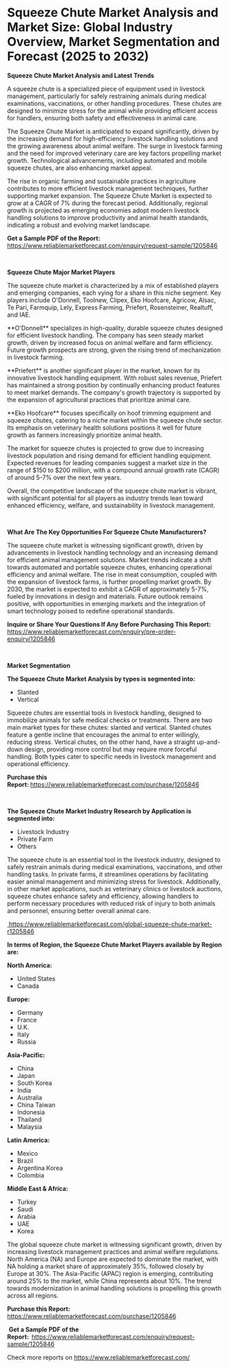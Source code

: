 <p><h1>Squeeze Chute Market Analysis and Market Size: Global Industry Overview, Market Segmentation and Forecast (2025 to 2032)</h1></p><p><strong>Squeeze Chute Market Analysis and Latest Trends</strong></p>
<p><p>A squeeze chute is a specialized piece of equipment used in livestock management, particularly for safely restraining animals during medical examinations, vaccinations, or other handling procedures. These chutes are designed to minimize stress for the animal while providing efficient access for handlers, ensuring both safety and effectiveness in animal care.</p><p>The Squeeze Chute Market is anticipated to expand significantly, driven by the increasing demand for high-efficiency livestock handling solutions and the growing awareness about animal welfare. The surge in livestock farming and the need for improved veterinary care are key factors propelling market growth. Technological advancements, including automated and mobile squeeze chutes, are also enhancing market appeal. </p><p>The rise in organic farming and sustainable practices in agriculture contributes to more efficient livestock management techniques, further supporting market expansion. The Squeeze Chute Market is expected to grow at a CAGR of 7% during the forecast period. Additionally, regional growth is projected as emerging economies adopt modern livestock handling solutions to improve productivity and animal health standards, indicating a robust and evolving market landscape.</p></p>
<p><strong>Get a Sample PDF of the Report:&nbsp;</strong> <a href="https://www.reliablemarketforecast.com/enquiry/request-sample/1205846?utm_campaign=2485&utm_medium=2&utm_source=Github&utm_content=ia&utm_term=19022025&utm_id=squeeze-chute">https://www.reliablemarketforecast.com/enquiry/request-sample/1205846</a></p>
<p>&nbsp;</p>
<p><strong>Squeeze Chute Major Market Players</strong></p>
<p><p>The squeeze chute market is characterized by a mix of established players and emerging companies, each vying for a share in this niche segment. Key players include O'Donnell, Toolnew, Clipex, Eko Hoofcare, Agricow, Alsac, Te Pari, Farmquip, Lely, Express Farming, Priefert, Rosensteiner, Realtuff, and IAE.</p><p>**O'Donnell** specializes in high-quality, durable squeeze chutes designed for efficient livestock handling. The company has seen steady market growth, driven by increased focus on animal welfare and farm efficiency. Future growth prospects are strong, given the rising trend of mechanization in livestock farming.</p><p>**Priefert** is another significant player in the market, known for its innovative livestock handling equipment. With robust sales revenue, Priefert has maintained a strong position by continually enhancing product features to meet market demands. The company's growth trajectory is supported by the expansion of agricultural practices that prioritize animal care.</p><p>**Eko Hoofcare** focuses specifically on hoof trimming equipment and squeeze chutes, catering to a niche market within the squeeze chute sector. Its emphasis on veterinary health solutions positions it well for future growth as farmers increasingly prioritize animal health.</p><p>The market for squeeze chutes is projected to grow due to increasing livestock population and rising demand for efficient handling equipment. Expected revenues for leading companies suggest a market size in the range of $150 to $200 million, with a compound annual growth rate (CAGR) of around 5-7% over the next few years.</p><p>Overall, the competitive landscape of the squeeze chute market is vibrant, with significant potential for all players as industry trends lean toward enhanced efficiency, welfare, and sustainability in livestock management.</p></p>
<p>&nbsp;</p>
<p><strong>What Are The Key Opportunities For Squeeze Chute Manufacturers?</strong></p>
<p><p>The squeeze chute market is witnessing significant growth, driven by advancements in livestock handling technology and an increasing demand for efficient animal management solutions. Market trends indicate a shift towards automated and portable squeeze chutes, enhancing operational efficiency and animal welfare. The rise in meat consumption, coupled with the expansion of livestock farms, is further propelling market growth. By 2030, the market is expected to exhibit a CAGR of approximately 5-7%, fueled by innovations in design and materials. Future outlook remains positive, with opportunities in emerging markets and the integration of smart technology poised to redefine operational standards.</p></p>
<p><strong>Inquire or Share Your Questions If Any Before Purchasing This Report:</strong> <a href="https://www.reliablemarketforecast.com/enquiry/pre-order-enquiry/1205846?utm_campaign=2485&utm_medium=2&utm_source=Github&utm_content=ia&utm_term=19022025&utm_id=squeeze-chute">https://www.reliablemarketforecast.com/enquiry/pre-order-enquiry/1205846</a></p>
<p>&nbsp;</p>
<p><strong>Market Segmentation</strong></p>
<p><strong>The Squeeze Chute Market Analysis by types is segmented into:</strong></p>
<p><ul><li>Slanted</li><li>Vertical</li></ul></p>
<p><p>Squeeze chutes are essential tools in livestock handling, designed to immobilize animals for safe medical checks or treatments. There are two main market types for these chutes: slanted and vertical. Slanted chutes feature a gentle incline that encourages the animal to enter willingly, reducing stress. Vertical chutes, on the other hand, have a straight up-and-down design, providing more control but may require more forceful handling. Both types cater to specific needs in livestock management and operational efficiency.</p></p>
<p><strong>Purchase this Report:&nbsp;</strong><a href="https://www.reliablemarketforecast.com/purchase/1205846?utm_campaign=2485&utm_medium=2&utm_source=Github&utm_content=ia&utm_term=19022025&utm_id=squeeze-chute">https://www.reliablemarketforecast.com/purchase/1205846</a></p>
<p>&nbsp;</p>
<p><strong>The Squeeze Chute Market Industry Research by Application is segmented into:</strong></p>
<p><ul><li>Livestock Industry</li><li>Private Farm</li><li>Others</li></ul></p>
<p><p>The squeeze chute is an essential tool in the livestock industry, designed to safely restrain animals during medical examinations, vaccinations, and other handling tasks. In private farms, it streamlines operations by facilitating easier animal management and minimizing stress for livestock. Additionally, in other market applications, such as veterinary clinics or livestock auctions, squeeze chutes enhance safety and efficiency, allowing handlers to perform necessary procedures with reduced risk of injury to both animals and personnel, ensuring better overall animal care.</p></p>
<p><a href="https://www.reliablemarketforecast.com/global-squeeze-chute-market-r1205846?utm_campaign=2485&utm_medium=2&utm_source=Github&utm_content=ia&utm_term=19022025&utm_id=squeeze-chute">&nbsp;https://www.reliablemarketforecast.com/global-squeeze-chute-market-r1205846</a></p>
<p><strong>In terms of Region, the Squeeze Chute Market Players available by Region are:</strong></p>
<p>
    <p> <strong> North America: </strong>
        <ul>
            <li>United States</li>
            <li>Canada</li>
        </ul>
        </p> 
    <p> <strong> Europe: </strong>
        <ul>
            <li>Germany</li>
            <li>France</li>
            <li>U.K.</li>
            <li>Italy</li>
            <li>Russia</li>
        </ul>
        </p> 
    <p> <strong> Asia-Pacific: </strong>
        <ul>
            <li>China</li>
            <li>Japan</li>
            <li>South Korea</li>
            <li>India</li>
            <li>Australia</li>
            <li>China Taiwan</li>
            <li>Indonesia</li>
            <li>Thailand</li>
            <li>Malaysia</li>
        </ul>
        </p> 
    <p> <strong> Latin America: </strong>
        <ul>
            <li>Mexico</li>
            <li>Brazil</li>
            <li>Argentina Korea</li>
            <li>Colombia</li>
        </ul>
        </p> 
    <p> <strong> Middle East & Africa: </strong>
        <ul>
            <li>Turkey</li>
            <li>Saudi</li>
            <li>Arabia</li>
            <li>UAE</li>
            <li>Korea</li>
        </ul>
    </p>
    </p>
<p><p>The global squeeze chute market is witnessing significant growth, driven by increasing livestock management practices and animal welfare regulations. North America (NA) and Europe are expected to dominate the market, with NA holding a market share of approximately 35%, followed closely by Europe at 30%. The Asia-Pacific (APAC) region is emerging, contributing around 25% to the market, while China represents about 10%. The trend towards modernization in animal handling solutions is propelling this growth across all regions.</p></p>
<p><strong>Purchase this Report: </strong><a href="https://www.reliablemarketforecast.com/purchase/1205846?utm_campaign=2485&utm_medium=2&utm_source=Github&utm_content=ia&utm_term=19022025&utm_id=squeeze-chute">https://www.reliablemarketforecast.com/purchase/1205846</a></p>
<p>&nbsp;<strong>Get a Sample PDF of the Report:&nbsp;&nbsp;</strong><a href="https://www.reliablemarketforecast.com/enquiry/request-sample/1205846?utm_campaign=2485&utm_medium=2&utm_source=Github&utm_content=ia&utm_term=19022025&utm_id=squeeze-chute">https://www.reliablemarketforecast.com/enquiry/request-sample/1205846</a></p>
<p><strong></strong></p>
<p>Check more reports on <a href="https://www.reliablemarketforecast.com/?utm_campaign=2485&utm_medium=2&utm_source=Github&utm_content=ia&utm_term=19022025&utm_id=squeeze-chute">https://www.reliablemarketforecast.com/</a></p>